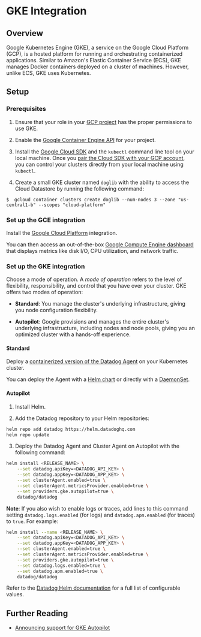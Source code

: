 # GKE Integration

## Overview

Google Kubernetes Engine (GKE), a service on the Google Cloud Platform (GCP), is a hosted platform for running and orchestrating containerized applications. Similar to Amazon's Elastic Container Service (ECS), GKE manages Docker containers deployed on a cluster of machines. However, unlike ECS, GKE uses Kubernetes.

## Setup

### Prerequisites

1. Ensure that your role in your [GCP project][1] has the proper permissions to use GKE. 

2. Enable the [Google Container Engine API][2] for your project. 

3. Install the [Google Cloud SDK][3] and the `kubectl` command line tool on your local machine. Once you [pair the Cloud SDK with your GCP account][4], you can control your clusters directly from your local machine using `kubectl`.

4. Create a small GKE cluster named `doglib` with the ability to access the Cloud Datastore by running the following command:

```
$  gcloud container clusters create doglib --num-nodes 3 --zone "us-central1-b" --scopes "cloud-platform"
```

### Set up the GCE integration 

Install the [Google Cloud Platform][5] integration.

You can then access an out-of-the-box [Google Compute Engine dashboard][6] that displays metrics like disk I/O, CPU utilization, and network traffic.

### Set up the GKE integration

Choose a mode of operation. A *mode of operation* refers to the level of flexibility, responsibility, and control that you have over your cluster. GKE offers two modes of operation:

- **Standard**: You manage the cluster's underlying infrastructure, giving you node configuration flexibility.

- **Autopilot**: Google provisions and manages the entire cluster's underlying infrastructure, including nodes and node pools, giving you an optimized cluster with a hands-off experience.

<!-- xxx tabs xxx -->
<!-- xxx tab "Standard" xxx -->

#### Standard

Deploy a [containerized version of the Datadog Agent][7] on your Kubernetes cluster. 

You can deploy the Agent with a [Helm chart][8] or directly with a [DaemonSet][9].


<!-- xxz tab xxx -->
<!-- xxx tab "Autopilot" xxx -->

#### Autopilot

1. Install Helm.

2. Add the Datadog repository to your Helm repositories:

  ```bash
  helm repo add datadog https://helm.datadoghq.com
  helm repo update
  ```

3. Deploy the Datadog Agent and Cluster Agent on Autopilot with the following command:

  ```bash
  helm install <RELEASE_NAME> \
      --set datadog.apiKey=<DATADOG_API_KEY> \
      --set datadog.appKey=<DATADOG_APP_KEY> \
      --set clusterAgent.enabled=true \
      --set clusterAgent.metricsProvider.enabled=true \
      --set providers.gke.autopilot=true \
      datadog/datadog
  ```

  **Note**: If you also wish to enable logs or traces, add lines to this command setting `datadog.logs.enabled` (for logs) and `datadog.apm.enabled` (for traces) to `true`. For example:

  ```bash
  helm install --name <RELEASE_NAME> \
      --set datadog.apiKey=<DATADOG_API_KEY> \
      --set datadog.appKey=<DATADOG_APP_KEY> \
      --set clusterAgent.enabled=true \
      --set clusterAgent.metricsProvider.enabled=true \
      --set providers.gke.autopilot=true \
      --set datadog.logs.enabled=true \
      --set datadog.apm.enabled=true \
      datadog/datadog
  ```

  Refer to the [Datadog Helm documentation][10] for a full list of configurable values.


<!-- xxz tab xxx -->
<!-- xxz tabs xxx -->

## Further Reading

- [Announcing support for GKE Autopilot][11]

[1]: https://cloud.google.com/resource-manager/docs/creating-managing-projects
[2]: https://console.cloud.google.com/apis/api/container.googleapis.com
[3]: https://cloud.google.com/sdk/docs/
[4]: https://cloud.google.com/sdk/docs/initializing
[5]: /integrations/google_cloud_platform/
[6]: https://app.datadoghq.com/screen/integration/gce
[7]: https://app.datadoghq.com/account/settings#agent/kubernetes
[8]: https://docs.datadoghq.com/agent/kubernetes/?tab=helm
[9]: https://docs.datadoghq.com/agent/kubernetes/?tab=daemonset
[10]: https://github.com/DataDog/helm-charts/tree/master/charts/datadog#values
[11]: https://www.datadoghq.com/blog/gke-autopilot-monitoring/
